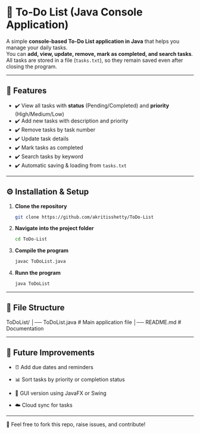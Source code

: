 # 📝 To-Do List (Java Console Application)

A simple **console-based To-Do List application in Java** that helps you manage your daily tasks.  
You can **add, view, update, remove, mark as completed, and search tasks**.  
All tasks are stored in a file (`tasks.txt`), so they remain saved even after closing the program.  

---

## 📌 Features
- ✔️ View all tasks with **status** (Pending/Completed) and **priority** (High/Medium/Low)  
- ✔️ Add new tasks with description and priority  
- ✔️ Remove tasks by task number  
- ✔️ Update task details  
- ✔️ Mark tasks as completed  
- ✔️ Search tasks by keyword  
- ✔️ Automatic saving & loading from `tasks.txt`  

---

## ⚙️ Installation & Setup

1. **Clone the repository**
   ```bash
   git clone https://github.com/akritisshetty/ToDo-List
2. **Navigate into the project folder**
   ```bash
   cd ToDo-List
3. **Compile the program**
   ```bash
   javac ToDoList.java
4. **Runn the program**
   ```bash
   java ToDoList

---

## 📂 File Structure

ToDoList/
│── ToDoList.java     # Main application file
│── README.md         # Documentation

---

## 🚀 Future Improvements

- ⏰ Add due dates and reminders

- 📊 Sort tasks by priority or completion status

- 🎨 GUI version using JavaFX or Swing

- ☁️ Cloud sync for tasks

---
📌 Feel free to fork this repo, raise issues, and contribute!
